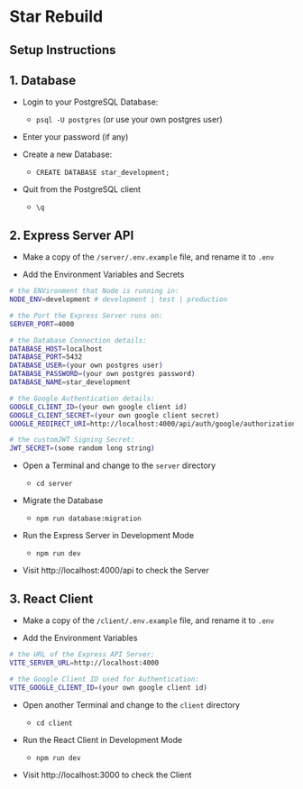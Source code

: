 # Star Rebuild

## Setup Instructions

## 1. Database

- Login to your PostgreSQL Database:

  - `psql -U postgres` (or use your own postgres user)

- Enter your password (if any)

- Create a new Database:

  - `CREATE DATABASE star_development;`

- Quit from the PostgreSQL client

  - `\q`

## 2. Express Server API

- Make a copy of the `/server/.env.example` file, and rename it to `.env`

- Add the Environment Variables and Secrets

```sh
# the ENVironment that Node is running in:
NODE_ENV=development # development | test | production

# the Port the Express Server runs on:
SERVER_PORT=4000

# the Database Connection details:
DATABASE_HOST=localhost
DATABASE_PORT=5432
DATABASE_USER=(your own postgres user)
DATABASE_PASSWORD=(your own postgres password)
DATABASE_NAME=star_development

# the Google Authentication details:
GOOGLE_CLIENT_ID=(your own google client id)
GOOGLE_CLIENT_SECRET=(your own google client secret)
GOOGLE_REDIRECT_URI=http://localhost:4000/api/auth/google/authorizationcode

# the customJWT Signing Secret:
JWT_SECRET=(some random long string)
```

- Open a Terminal and change to the `server` directory

  - `cd server`

- Migrate the Database

  - `npm run database:migration`

- Run the Express Server in Development Mode

  - `npm run dev`

- Visit http://localhost:4000/api to check the Server

## 3. React Client

- Make a copy of the `/client/.env.example` file, and rename it to `.env`

- Add the Environment Variables

```sh
# the URL of the Express API Server:
VITE_SERVER_URL=http://localhost:4000

# the Google Client ID used for Authentication:
VITE_GOOGLE_CLIENT_ID=(your own google client id)
```

- Open another Terminal and change to the `client` directory

  - `cd client`

- Run the React Client in Development Mode

  - `npm run dev`

- Visit http://localhost:3000 to check the Client
